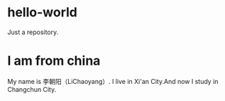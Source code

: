 # hello-world
Just a repository.
# I am from china
My name is 李朝阳（LiChaoyang）.
I live in Xi'an City.And now I study in Changchun City.
